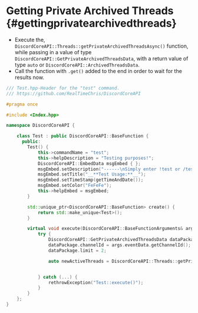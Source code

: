 Getting Private Archived Threads {#gettingprivatearchivedthreads}
============
- Execute the, `DiscordCoreAPI::Threads::getPrivateArchivedThreadsAsync()` function, while passing in a value of type `DiscordCoreAPI::GetPrivateArchivedThreadsData`, with a return value of type `auto` or `DiscordCoreAPI::ArchivedThreadsData`.
- Call the function with `.get()` added to the end in order to wait for the results now.

```cpp
/// Test.hpp-Header for the "test" command.
/// https://github.com/RealTimeChris/DiscordCoreAPI

#pragma once

#include <Index.hpp>

namespace DiscordCoreAPI {

	class Test : public DiscordCoreAPI::BaseFunction {
	  public:
		Test() {
			this->commandName = "test";
			this->helpDescription = "Testing purposes!";
			DiscordCoreAPI::EmbedData msgEmbed { };
			msgEmbed.setDescription("------\nSimply enter !test or /test!\n------");
			msgEmbed.setTitle("__**Test Usage:**__");
			msgEmbed.setTimeStamp(getTimeAndDate());
			msgEmbed.setColor("FeFeFe");
			this->helpEmbed = msgEmbed;
		}

		std::unique_ptr<DiscordCoreAPI::BaseFunction> create() {
			return std::make_unique<Test>();
		}

		virtual void execute(DiscordCoreAPI::BaseFunctionArguments& args) {
			try {
				DiscordCoreAPI::GetPrivateArchivedThreadsData dataPackage;
				dataPackage.channelId = args.eventData.getChannelId();
				dataPackage.limit = 2;

				auto newActiveThreads = DiscordCoreAPI::Threads::getPrivateArchivedThreadsAsync(dataPackage).get();


			} catch (...) {
				rethrowException("Test::execute()");
			}
		}
	};
}
```

